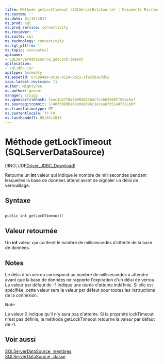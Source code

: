 ```yaml
---
title: Méthode getLockTimeout (SQLServerDataSource) | Documents Microsoft
ms.custom: ''
ms.date: 01/19/2017
ms.prod: sql
ms.prod_service: connectivity
ms.reviewer: ''
ms.suite: sql
ms.technology: connectivity
ms.tgt_pltfrm: ''
ms.topic: conceptual
apiname:
- SQLServerDataSource.getLockTimeout
apilocation:
- sqljdbc.jar
apitype: Assembly
ms.assetid: 676094e9-ec18-4524-9b21-1f9c5b16dd52
caps.latest.revision: 11
author: MightyPen
ms.author: genemi
manager: craigg
ms.openlocfilehash: feac1b27f0a76492083b4cfcdb63968ff09ac5af
ms.sourcegitcommit: 1740f3090b168c0e809611a7aa6fd514075616bf
ms.translationtype: MT
ms.contentlocale: fr-FR
ms.lasthandoff: 05/03/2018
---
```

# <a name="getlocktimeout-method-sqlserverdatasource"></a>Méthode getLockTimeout (SQLServerDataSource)
[!INCLUDE[Driver_JDBC_Download](../../../includes/driver_jdbc_download.md)]

  Retourne un **int** valeur qui indique le nombre de millisecondes pendant lesquelles la base de données attend avant de signaler un délai de verrouillage.  
  
## <a name="syntax"></a>Syntaxe  
  
```  
  
public int getLockTimeout()  
```  
  
## <a name="return-value"></a>Valeur retournée  
 Un **int** valeur qui contient le nombre de millisecondes d’attente de la base de données.  
  
## <a name="remarks"></a>Notes  
 Le délai d'un verrou correspond au nombre de millisecondes à attendre avant que la base de données ne rapporte l'expiration d'un délai de verrou. La valeur par défaut de -1 indique une durée d'attente indéfinie. Si elle est spécifiée, cette valeur sera la valeur par défaut pour toutes les instructions de la connexion.  
  
> [!NOTE]  
>  La valeur 0 indique qu'il n'y aura pas d'attente. Si la propriété lockTimeout n'est pas définie, la méthode getLockTimeout retourne la valeur par défaut de -1.  
  
## <a name="see-also"></a>Voir aussi  
 [SQLServerDataSource, membres](../../../connect/jdbc/reference/sqlserverdatasource-members.md)   
 [SQLServerDataSource, classe](../../../connect/jdbc/reference/sqlserverdatasource-class.md)  
  
  
